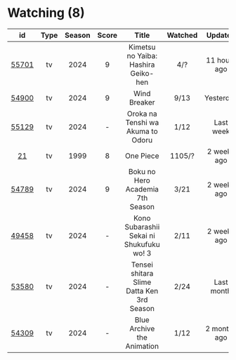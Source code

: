 # Watching (8)

|                      id                      | Type | Season | Score |                   Title                   | Watched |    Updated   | Start Date |
| :------------------------------------------: | :--: | :----: | :---: | :---------------------------------------: | :-----: | :----------: | :--------: |
| [55701](https://myanimelist.net/anime/55701) |  tv  |  2024  |   9   |    Kimetsu no Yaiba: Hashira Geiko-hen    |   4/?   | 11 hours ago | 05/15/2024 |
| [54900](https://myanimelist.net/anime/54900) |  tv  |  2024  |   9   |                Wind Breaker               |   9/13  |   Yesterday  | 04/14/2024 |
| [55129](https://myanimelist.net/anime/55129) |  tv  |  2024  |   -   |     Oroka na Tenshi wa Akuma to Odoru     |   1/12  |   Last week  | 05/23/2024 |
|    [21](https://myanimelist.net/anime/21)    |  tv  |  1999  |   8   |                 One Piece                 |  1105/? |  2 weeks ago | 01/01/2013 |
| [54789](https://myanimelist.net/anime/54789) |  tv  |  2024  |   9   |      Boku no Hero Academia 7th Season     |   3/21  |  2 weeks ago | 05/07/2024 |
| [49458](https://myanimelist.net/anime/49458) |  tv  |  2024  |   -   |  Kono Subarashii Sekai ni Shukufuku wo! 3 |   2/11  |  2 weeks ago | 04/11/2024 |
| [53580](https://myanimelist.net/anime/53580) |  tv  |  2024  |   -   | Tensei shitara Slime Datta Ken 3rd Season |   2/24  |  Last month  | 04/06/2024 |
| [54309](https://myanimelist.net/anime/54309) |  tv  |  2024  |   -   |         Blue Archive the Animation        |   1/12  | 2 months ago | 04/08/2024 |